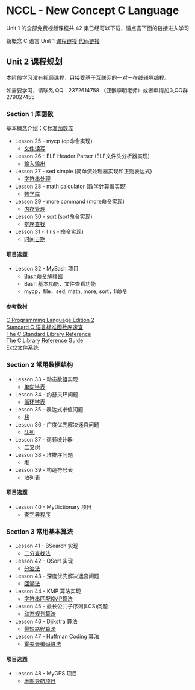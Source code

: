 NCCL - New Concept C Language
=============================

Unit 1 的全部免费视频课程共 42 集已经可以下载，请点击下面的链接进入学习

新概念 C 语言 Unit 1 [课程链接](https://github.com/limingth/NCCL/blob/master/Unit-1/README.md)  [代码链接](https://github.com/limingth/NCCL.codes)

## Unit 2 课程规划 

本阶段学习没有视频课程，只接受基于互联网的一对一在线辅导编程。

如需要学习，请联系 QQ：2372614758 （亚嵌李明老师）或者申请加入QQ群 279027455

### Section 1 库函数
基本概念介绍：[C标准函数库](http://zh.wikipedia.org/zh-cn/C%E6%A8%99%E6%BA%96%E5%87%BD%E5%BC%8F%E5%BA%AB) 

* Lesson 25 - mycp (cp命令实现)
  - [文件读写](Lesson-25.md)
* Lesson 26 - ELF Header Parser (ELF文件头分析器实现)
  - [输入输出](Lesson-26.md)
* Lesson 27 - sed simple (简单流处理器实现和正则表达式)
  - [字符串处理](Lesson-27.md)
* Lesson 28 - math calculator (数学计算器实现)
  - [数学库](Lesson-28.md)
* Lesson 29 - more command (more命令实现)
  - [内存管理](Lesson-29.md)
* Lesson 30 - sort (sort命令实现)
  - [排序查找](Lesson-30.md)
* Lesson 31 - ll (ls -l命令实现)
  - [时间日期](Lesson-31.md)

#### 项目选题
* Lesson 32 - MyBash 项目
  - [Bash命令解释器](Lesson-32.md)  
  - Bash 基本功能，文件查看功能
  - mycp，file，sed, math, more, sort，ll命令

#### 参考教材
[C Programming Language Edition 2](http://ishare.iask.sina.com.cn/download/explain.php?fileid=2302709)  
[Standard C 语言标准函数库速查](http://ganquan.info/standard-c/)  
[The C Standard Library Reference](http://www.tutorialspoint.com/c_standard_library/)  
[The C Library Reference Guide](http://www.acm.uiuc.edu/webmonkeys/book/c_guide/)  
[Ext2文件系统](http://learn.akae.cn/media/ch29s02.html)  

### Section 2 常用数据结构
* Lesson 33 - 动态数组实现
  - [单向链表](Lesson-33.md)
* Lesson 34 - 约瑟夫环问题
  - [循环链表](Lesson-34.md)
* Lesson 35 - 表达式求值问题
  - [栈](Lesson-35.md)
* Lesson 36 - 广度优先解决迷宫问题
  - [队列](Lesson-36.md)
* Lesson 37 - 词频统计器
  - [二叉树](Lesson-37.md)
* Lesson 38 - 堆排序问题
  - [堆](Lesson-38.md)
* Lesson 39 - 构造符号表
  - [散列表](Lesson-39.md) 

#### 项目选题
* Lesson 40 - MyDictionary 项目
  - [查字典程序](Lesson-40.md)

### Section 3 常用基本算法
* Lesson 41 - BSearch 实现
  - [二分查找法](Lesson-41.md)
* Lesson 42 - QSort 实现
  - [分治法](Lesson-42.md)
* Lesson 43 - 深度优先解决迷宫问题
  - [回溯法](Lesson-43.md)
* Lesson 44 - KMP 算法实现
  - [字符串匹配KMP算法](Lesson-44.md)
* Lesson 45 - 最长公共子序列(LCS)问题
  - [动态规划算法](Lesson-45.md)
* Lesson 46 - Dijkstra 算法
  - [最短路径算法](Lesson-46.md)
* Lesson 47 - Huffman Coding 算法
  - [霍夫曼编码算法](Lesson-47.md)

#### 项目选题
* Lesson 48 - MyGPS 项目
  - [地图导航项目](Lesson-48.md)

